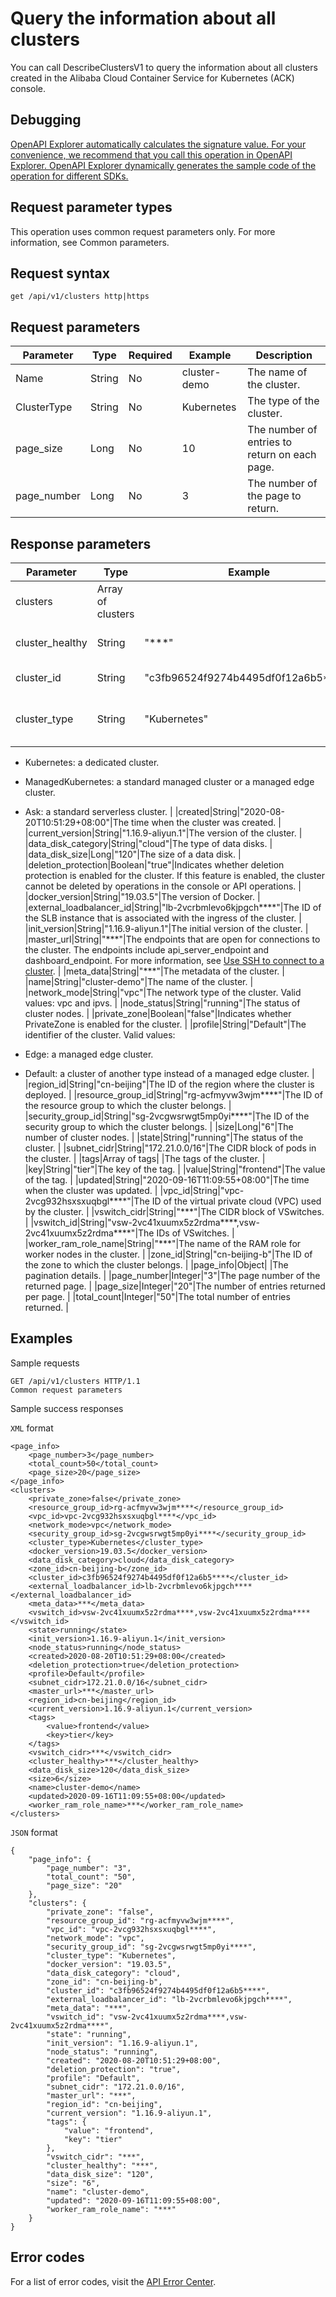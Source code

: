 # Query the information about all clusters

You can call DescribeClustersV1 to query the information about all clusters created in the Alibaba Cloud Container Service for Kubernetes \(ACK\) console.

## Debugging

[OpenAPI Explorer automatically calculates the signature value. For your convenience, we recommend that you call this operation in OpenAPI Explorer. OpenAPI Explorer dynamically generates the sample code of the operation for different SDKs.](https://api.aliyun.com/#product=CS&api=DescribeClustersV1&type=ROA&version=2015-12-15)

## Request parameter types

This operation uses common request parameters only. For more information, see Common parameters.

## Request syntax

```
get /api/v1/clusters http|https
```

## Request parameters

|Parameter|Type|Required|Example|Description|
|---------|----|--------|-------|-----------|
|Name|String|No|cluster-demo|The name of the cluster. |
|ClusterType|String|No|Kubernetes|The type of the cluster. |
|page\_size|Long|No|10|The number of entries to return on each page. |
|page\_number|Long|No|3|The number of the page to return. |

## Response parameters

|Parameter|Type|Example|Description|
|---------|----|-------|-----------|
|clusters|Array of clusters| |A list of clusters. |
|cluster\_healthy|String|"\*\*\*"|The health status of the cluster. |
|cluster\_id|String|"c3fb96524f9274b4495df0f12a6b5\*\*\*\*"|The ID of the cluster. |
|cluster\_type|String|"Kubernetes"|The type of the cluster. Valid values:

 -   Kubernetes: a dedicated cluster.
-   ManagedKubernetes: a standard managed cluster or a managed edge cluster.
-   Ask: a standard serverless cluster. |
|created|String|"2020-08-20T10:51:29+08:00"|The time when the cluster was created. |
|current\_version|String|"1.16.9-aliyun.1"|The version of the cluster. |
|data\_disk\_category|String|"cloud"|The type of data disks. |
|data\_disk\_size|Long|"120"|The size of a data disk. |
|deletion\_protection|Boolean|"true"|Indicates whether deletion protection is enabled for the cluster. If this feature is enabled, the cluster cannot be deleted by operations in the console or API operations. |
|docker\_version|String|"19.03.5"|The version of Docker. |
|external\_loadbalancer\_id|String|"lb-2vcrbmlevo6kjpgch\*\*\*\*"|The ID of the SLB instance that is associated with the ingress of the cluster. |
|init\_version|String|"1.16.9-aliyun.1"|The initial version of the cluster. |
|master\_url|String|"\*\*\*"|The endpoints that are open for connections to the cluster. The endpoints include api\_server\_endpoint and dashboard\_endpoint. For more information, see [Use SSH to connect to a cluster](https://help.aliyun.com/document_detail/～～86491～～). |
|meta\_data|String|"\*\*\*"|The metadata of the cluster. |
|name|String|"cluster-demo"|The name of the cluster. |
|network\_mode|String|"vpc"|The network type of the cluster. Valid values: vpc and ipvs. |
|node\_status|String|"running"|The status of cluster nodes. |
|private\_zone|Boolean|"false"|Indicates whether PrivateZone is enabled for the cluster. |
|profile|String|"Default"|The identifier of the cluster. Valid values:

 -   Edge: a managed edge cluster.
-   Default: a cluster of another type instead of a managed edge cluster. |
|region\_id|String|"cn-beijing"|The ID of the region where the cluster is deployed. |
|resource\_group\_id|String|"rg-acfmyvw3wjm\*\*\*\*"|The ID of the resource group to which the cluster belongs. |
|security\_group\_id|String|"sg-2vcgwsrwgt5mp0yi\*\*\*\*"|The ID of the security group to which the cluster belongs. |
|size|Long|"6"|The number of cluster nodes. |
|state|String|"running"|The status of the cluster. |
|subnet\_cidr|String|"172.21.0.0/16"|The CIDR block of pods in the cluster. |
|tags|Array of tags| |The tags of the cluster. |
|key|String|"tier"|The key of the tag. |
|value|String|"frontend"|The value of the tag. |
|updated|String|"2020-09-16T11:09:55+08:00"|The time when the cluster was updated. |
|vpc\_id|String|"vpc-2vcg932hsxsxuqbgl\*\*\*\*"|The ID of the virtual private cloud \(VPC\) used by the cluster. |
|vswitch\_cidr|String|"\*\*\*"|The CIDR block of VSwitches. |
|vswitch\_id|String|"vsw-2vc41xuumx5z2rdma\*\*\*\*,vsw-2vc41xuumx5z2rdma\*\*\*\*"|The IDs of VSwitches. |
|worker\_ram\_role\_name|String|"\*\*\*"|The name of the RAM role for worker nodes in the cluster. |
|zone\_id|String|"cn-beijing-b"|The ID of the zone to which the cluster belongs. |
|page\_info|Object| |The pagination details. |
|page\_number|Integer|"3"|The page number of the returned page. |
|page\_size|Integer|"20"|The number of entries returned per page. |
|total\_count|Integer|"50"|The total number of entries returned. |

## Examples

Sample requests

```
GET /api/v1/clusters HTTP/1.1
Common request parameters
```

Sample success responses

`XML` format

```
<page_info>
    <page_number>3</page_number>
    <total_count>50</total_count>
    <page_size>20</page_size>
</page_info>
<clusters>
    <private_zone>false</private_zone>
    <resource_group_id>rg-acfmyvw3wjm****</resource_group_id>
    <vpc_id>vpc-2vcg932hsxsxuqbgl****</vpc_id>
    <network_mode>vpc</network_mode>
    <security_group_id>sg-2vcgwsrwgt5mp0yi****</security_group_id>
    <cluster_type>Kubernetes</cluster_type>
    <docker_version>19.03.5</docker_version>
    <data_disk_category>cloud</data_disk_category>
    <zone_id>cn-beijing-b</zone_id>
    <cluster_id>c3fb96524f9274b4495df0f12a6b5****</cluster_id>
    <external_loadbalancer_id>lb-2vcrbmlevo6kjpgch****</external_loadbalancer_id>
    <meta_data>***</meta_data>
    <vswitch_id>vsw-2vc41xuumx5z2rdma****,vsw-2vc41xuumx5z2rdma****</vswitch_id>
    <state>running</state>
    <init_version>1.16.9-aliyun.1</init_version>
    <node_status>running</node_status>
    <created>2020-08-20T10:51:29+08:00</created>
    <deletion_protection>true</deletion_protection>
    <profile>Default</profile>
    <subnet_cidr>172.21.0.0/16</subnet_cidr>
    <master_url>***</master_url>
    <region_id>cn-beijing</region_id>
    <current_version>1.16.9-aliyun.1</current_version>
    <tags>
        <value>frontend</value>
        <key>tier</key>
    </tags>
    <vswitch_cidr>***</vswitch_cidr>
    <cluster_healthy>***</cluster_healthy>
    <data_disk_size>120</data_disk_size>
    <size>6</size>
    <name>cluster-demo</name>
    <updated>2020-09-16T11:09:55+08:00</updated>
    <worker_ram_role_name>***</worker_ram_role_name>
</clusters>
```

`JSON` format

```
{
    "page_info": {
        "page_number": "3",
        "total_count": "50",
        "page_size": "20"
    },
    "clusters": {
        "private_zone": "false",
        "resource_group_id": "rg-acfmyvw3wjm****",
        "vpc_id": "vpc-2vcg932hsxsxuqbgl****",
        "network_mode": "vpc",
        "security_group_id": "sg-2vcgwsrwgt5mp0yi****",
        "cluster_type": "Kubernetes",
        "docker_version": "19.03.5",
        "data_disk_category": "cloud",
        "zone_id": "cn-beijing-b",
        "cluster_id": "c3fb96524f9274b4495df0f12a6b5****",
        "external_loadbalancer_id": "lb-2vcrbmlevo6kjpgch****",
        "meta_data": "***",
        "vswitch_id": "vsw-2vc41xuumx5z2rdma****,vsw-2vc41xuumx5z2rdma****",
        "state": "running",
        "init_version": "1.16.9-aliyun.1",
        "node_status": "running",
        "created": "2020-08-20T10:51:29+08:00",
        "deletion_protection": "true",
        "profile": "Default",
        "subnet_cidr": "172.21.0.0/16",
        "master_url": "***",
        "region_id": "cn-beijing",
        "current_version": "1.16.9-aliyun.1",
        "tags": {
            "value": "frontend",
            "key": "tier"
        },
        "vswitch_cidr": "***",
        "cluster_healthy": "***",
        "data_disk_size": "120",
        "size": "6",
        "name": "cluster-demo",
        "updated": "2020-09-16T11:09:55+08:00",
        "worker_ram_role_name": "***"
    }
}
```

## Error codes

For a list of error codes, visit the [API Error Center](https://error-center.alibabacloud.com/status/product/CS).

